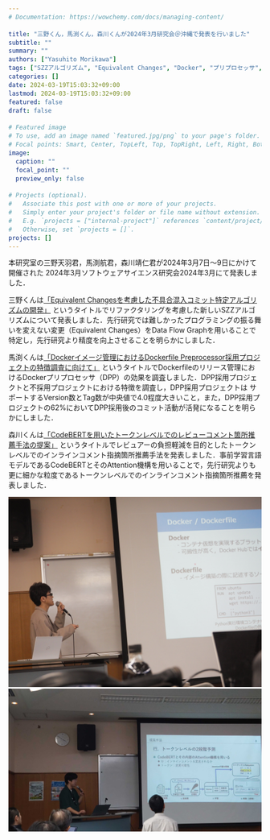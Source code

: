 ```yaml
---
# Documentation: https://wowchemy.com/docs/managing-content/

title: "三野くん，馬渕くん，森川くんが2024年3月研究会＠沖縄で発表を行いました"
subtitle: ""
summary: ""
authors: ["Yasuhito Morikawa"]
tags: ["SZZアルゴリズム", "Equivalent Changes", "Docker", "プリプロセッサ", "コードレビュー", "大規模言語モデル"]
categories: []
date: 2024-03-19T15:03:32+09:00
lastmod: 2024-03-19T15:03:32+09:00
featured: false
draft: false

# Featured image
# To use, add an image named `featured.jpg/png` to your page's folder.
# Focal points: Smart, Center, TopLeft, Top, TopRight, Left, Right, BottomLeft, Bottom, BottomRight.
image:
  caption: ""
  focal_point: ""
  preview_only: false

# Projects (optional).
#   Associate this post with one or more of your projects.
#   Simply enter your project's folder or file name without extension.
#   E.g. `projects = ["internal-project"]` references `content/project/deep-learning/index.md`.
#   Otherwise, set `projects = []`.
projects: []
---
```

本研究室の三野天羽君，馬渕航君，森川靖仁君が2024年3月7日〜9日にかけて開催された
2024年3月ソフトウェアサイエンス研究会2024年3月にて発表しました．

三野くんは[「Equivalent Changesを考慮した不具合混入コミット特定アルゴリズムの開発」](https://ken.ieice.org/ken/paper/20240308ocC6/)
というタイトルでリファクタリングを考慮した新しいSZZアルゴリズムについて発表しました．先行研究では難しかったプログラミングの振る舞いを変えない変更（Equivalent Changes）をData Flow Graphを用いることで特定し，先行研究より精度を向上させることを明らかにしました．

馬渕くんは[「Dockerイメージ管理におけるDockerfile Preprocessor採用プロジェクトの特徴調査に向けて」](https://ken.ieice.org/ken/paper/202403086cCR/)
というタイトルでDockerfileのリリース管理におけるDockerプリプロセッサ（DPP）の効果を調査しました．DPP採用プロジェクトと不採用プロジェクトにおける特徴を調査し，DPP採用プロジェクトは
サポートするVersion数とTag数が中央値で4.0程度大きいこと，また，DPP採用プロジェクトの62%においてDPP採用後のコミット活動が活発になることを明らかにしました．

森川くんは[「CodeBERTを用いたトークンレベルでのレビューコメント箇所推薦手法の提案」](https://ken.ieice.org/ken/paper/20240307HcCJ/)
というタイトルでレビュアーの負担軽減を目的としたトークンレベルでのインラインコメント指摘箇所推薦手法を発表しました．事前学習言語モデルであるCodeBERTとそのAttention機構を用いることで，先行研究よりも更に細かな粒度であるトークンレベルでのインラインコメント指摘箇所推薦を発表しました．

![](mabuchi.jpg)
![](morikawa.jpg)